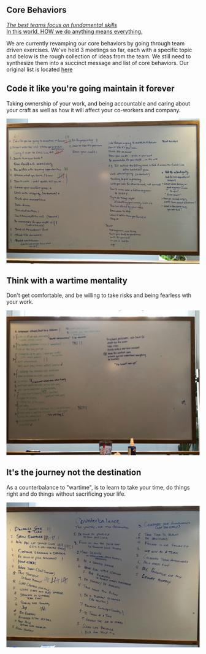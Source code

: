 ## Core Behaviors

[_The best teams focus on fundamental skills_](https://medium.com/swlh/leaders-be-the-dumbest-in-the-room-777060a38d86)    
[In this world, HOW we do anything means everything.](https://www.howistheanswer.com/how/)

We are currently revamping our core behaviors by going through team driven exercises.  We've held 3 meetings so far, each with a specific topic and below is the rough collection of ideas from the team.  We still need to synthesize them into a succinct message and list of core behaviors.  Our original list is located [here](original.md)

## Code it like you're going maintain it forever

Taking ownership of your work, and being accountable and caring about your craft as well as how it will affect your co-workers and company.

<img src=../rsrcs/core_session_1.jpg>

## Think with a wartime mentality

Don't get comfortable, and be willing to take risks and being fearless wth your work.

<img src=../rsrcs/core_session_2.jpg>

## It's the journey not the destination

As a counterbalance to "wartime", is to learn to take your time, do things right and do things without sacrificing your life.

<img src=../rsrcs/core_session_3.jpg>
